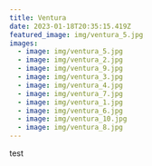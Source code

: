 ```yaml
---
title: Ventura
date: 2023-01-18T20:35:15.419Z
featured_image: img/ventura_5.jpg
images:
  - image: img/ventura_5.jpg
  - image: img/ventura_2.jpg
  - image: img/ventura_9.jpg
  - image: img/ventura_3.jpg
  - image: img/ventura_4.jpg
  - image: img/ventura_7.jpg
  - image: img/ventura_1.jpg
  - image: img/ventura_6.jpg
  - image: img/ventura_10.jpg
  - image: img/ventura_8.jpg
---
```

t﻿est